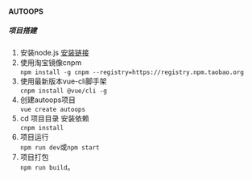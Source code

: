 #### AUTOOPS
##### 项目搭建
1. 安装node.js [安装链接](https://nodejs.org/zh-cn/)
2. 使用淘宝镜像cnpm    
`npm install -g cnpm --registry=https://registry.npm.taobao.org`
3. 使用最新版本vue-cli脚手架    
`cnpm install @vue/cli -g`
4. 创建autoops项目    
`vue create autoops` 
5. cd 项目目录 安装依赖    
`cnpm install`
6. 项目运行    
`npm run dev`或`npm start`    
7. 项目打包    
`npm run build`。

